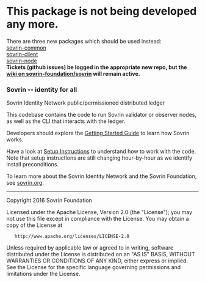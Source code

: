# This package is not being developed any more. 
There are three new packages which should be used instead:
<br>[sovrin-common](https://github.com/sovrin-foundation/sovrin-common)
<br>[sovrin-client](https://github.com/sovrin-foundation/sovrin-client)
<br>[sovrin-node](https://github.com/sovrin-foundation/sovrin-node)
<br>**Tickets (github issues) be logged in the appropriate new repo, but the [wiki on sovrin-foundation/sovrin](https://github.com/sovrin-foundation/sovrin/wiki) will remain active.**

### Sovrin -- identity for all

Sovrin Identity Network public/permissioned distributed ledger

This codebase contains the code to run Sovrin validator or observer
nodes, as well as the CLI that interacts with the ledger.

Developers should explore the [Getting Started Guide](https://github.com/sovrin-foundation/sovrin/blob/master/getting-started.md) to learn how Sovrin works.

Have a look at [Setup Instructions](https://github.com/sovrin-foundation/sovrin/blob/master/setup.md)
to understand how to work with the code. Note that setup instructions are
still changing hour-by-hour as we identify
install preconditions.

To learn more about the Sovrin Identity Network and the Sovrin Foundation, see [sovrin.org](https://www.sovrin.org).

----
   Copyright 2016 Sovrin Foundation

   Licensed under the Apache License, Version 2.0 (the "License");
   you may not use this file except in compliance with the License.
   You may obtain a copy of the License at

       http://www.apache.org/licenses/LICENSE-2.0

   Unless required by applicable law or agreed to in writing, software
   distributed under the License is distributed on an "AS IS" BASIS,
   WITHOUT WARRANTIES OR CONDITIONS OF ANY KIND, either express or implied.
   See the License for the specific language governing permissions and
   limitations under the License.
